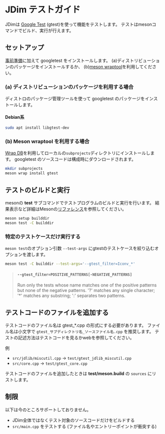# JDim テストガイド

JDimは [Google Test][google_test] (gtest)を使って機能をテストします。
テストはmesonコマンドでビルド、実行が行えます。


## セットアップ

[事前準備][readme-prepare]に加えて googletest をインストールします。
(a)ディストリビューションのパッケージをインストールするか、
(b)[meson wraptool][meson-wraptool]を利用してください。

### (a) ディストリビューションのパッケージを利用する場合
ディストロのパッケージ管理ツールを使って googletest のパッケージをインストールします。

#### Debian系
```sh
sudo apt install libgtest-dev
```

### (b) Meson wraptool を利用する場合
[Wrap DB][wrapdb]を利用してローカルの`subprojects`ディレクトリにインストールします。
googletest のソースコードは構成時にダウンロードされます。
```sh
mkdir subprojects
meson wrap install gtest
```


## テストのビルドと実行
mesonの **test** サブコマンドでテストプログラムのビルドと実行を行います。
結果表示など詳細はMesonの[リファレンス][meson-reference]を参照してください。
```sh
meson setup builddir
meson test -C builddir
```

### 特定のテストケースだけ実行する
`meson test`のオプション引数 `--test-args` にgtestのテストケースを絞り込むオプションを渡します。
```sh
meson test -C builddir --test-args='--gtest_filter=Iconv_*'
```
> #### `--gtest_filter=POSITIVE_PATTERNS[-NEGATIVE_PATTERNS]`
> Run only the tests whose name matches one of the positive patterns but none of the negative patterns.
> '?' matches any single character; '*' matches any substring; ':' separates two patterns.


## テストコードのファイルを追加する

テストコードのファイル名は gtest\_\*.cpp の形式にする必要があります。
ファイル名は小文字で `gtest_サブディレクトリ名_ソースファイル名.cpp` を推奨します。
テストの記述方法はテストコードを見るかwebを参照してください。

例
* `src/jdlib/miscutil.cpp` → `test/gtest_jdlib_miscutil.cpp`
* `src/core.cpp` → `test/gtest_core.cpp`

テストコードのファイルを追加したときは **test/meson.build** の `sources` にリストします。


## 制限

以下は今のところサポートしておりません。
* JDim全体ではなくテスト対象のソースコードだけをビルドする
* `src/main.cpp` をテストする (ファイル名やエントリーポイントが衝突する)


[google_test]: https://github.com/google/googletest
[readme-prepare]: https://github.com/JDimproved/JDim/blob/master/README.md#%E4%BA%8B%E5%89%8D%E6%BA%96%E5%82%99
[meson-wraptool]: https://mesonbuild.com/Using-wraptool.html
[wrapdb]: https://wrapdb.mesonbuild.com/gtest
[meson-reference]: https://mesonbuild.com/Unit-tests.html#other-test-options
